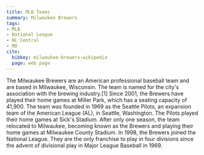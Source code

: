 ```yaml
---
title: MLB Teams
summary: Milwaukee Brewers
tags:
- MLB
- National League
- NL Central
- MD
cite:
  bibkey: milwaukee-brewers-wikipedia
  page: web page
---
```

The Milwaukee Brewers are an American professional baseball team and are based
in Milwaukee, Wisconsin. The team is named for the city's association with the brewing
industry.[1] Since 2001, the Brewers have played their home games at Miller Park,
which has a seating capacity of 41,900.  The team was founded in 1969 as the Seattle
Pilots, an expansion team of the American League (AL), in Seattle, Washington. The
Pilots played their home games at Sick's Stadium. After only one season, the team
relocated to Milwaukee, becoming known as the Brewers and playing their home games
at Milwaukee County Stadium. In 1998, the Brewers joined the National League. They
are the only franchise to play in four divisions since the advent of divisional
play in Major League Baseball in 1969.
